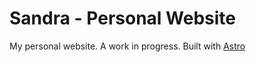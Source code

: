 # Sandra - Personal Website

My personal website. A work in progress. Built with [Astro](https://astro.build/)
